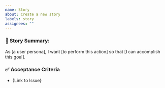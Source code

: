 ```yaml
---
name: Story
about: Create a new story
labels: story
assignees: ""
---
```


### 📕 Story Summary:

As [a user persona], I want [to perform this action] so that [I can accomplish this goal].

### ✅ Acceptance Criteria

- {Link to Issue}